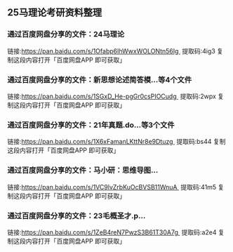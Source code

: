 ## 25马理论考研资料整理

### 通过百度网盘分享的文件：24马理论
链接:https://pan.baidu.com/s/1Ofabp6IhWwxWOLONtn56Ig 
提取码:4ig3
复制这段内容打开「百度网盘APP 即可获取」

### 通过百度网盘分享的文件：新思想论述简答模…等4个文件
链接:https://pan.baidu.com/s/1SGxD_He-pgGr0csPIOCudg 
提取码:2wpx
复制这段内容打开「百度网盘APP 即可获取」

### 通过百度网盘分享的文件：21年真题.do…等3个文件
链接:https://pan.baidu.com/s/1X6xFamanLKttNr8e9Dtuzg 
提取码:bs44
复制这段内容打开「百度网盘APP 即可获取」

### 通过百度网盘分享的文件：马小研：思维导图…
链接:https://pan.baidu.com/s/1VC9lvZrbKuOcBVSB11WnuA 
提取码:41m5
复制这段内容打开「百度网盘APP 即可获取」

### 通过百度网盘分享的文件：23毛概圣才.p…
链接:https://pan.baidu.com/s/1ZeB4reN7PwzS3B61T30A7g 
提取码:a2e4
复制这段内容打开「百度网盘APP 即可获取」
